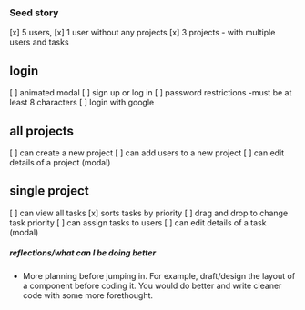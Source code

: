 ### Seed story
[x] 5 users,
[x] 1 user without any projects
[x] 3 projects - with multiple users and tasks

## login
[ ] animated modal
[ ] sign up or log in
[ ] password restrictions
    -must be at least 8 characters
[ ] login with google

## all projects
[ ] can create a new project
[ ] can add users to a new project
[ ] can edit details of a project (modal)

## single project
[ ] can view all tasks
[x] sorts tasks by priority
[ ] drag and drop to change task priority
[ ] can assign tasks to users
[ ] can edit details of a task (modal)

##### reflections/what can I be doing better
-   More planning before jumping in. For example, draft/design the layout of a component before coding it. You would do better and write cleaner code
with some more forethought.